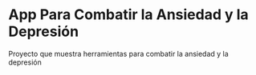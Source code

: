 # App Para Combatir la Ansiedad y la Depresión

Proyecto que muestra herramientas para combatir la ansiedad y la depresión

